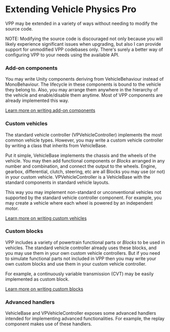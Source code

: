 
# Extending Vehicle Physics Pro

VPP may be extended in a variety of ways without needing to modify the source code.

NOTE: Modifying the source code is discouraged not only because you will likely experience
significant issues when upgrading, but also I can provide support for unmodified VPP codebases only.
There's surely a better way of configuring VPP to your needs using the available API.

### Add-on components

You may write Unity components deriving from VehicleBehaviour instead of MonoBehaviour. The lifecycle
in these components is bound to the vehicle they belong to. Also, you may arrange them anywhere in
the hierarchy of the vehicle and enable/disable them anytime. Most of VPP components are already
implemented this way.

[Learn more on writing add-on components]()

### Custom vehicles

The standard vehicle controller (VPVehicleController) implements the most common vehicle types.
However, you may write a custom vehicle controller by writing a class that inherits from VehicleBase.

Put it simple, VehicleBase implements the chassis and the wheels of the vehicle. You may then add
functional components or _Blocks_ arranged in any number and combination, and connect the output
to the wheels. Engine, gearbox, differential, clutch, steering, etc are all Blocks you may use
(or not) in your custom vehicle. VPVehicleController is a VehicleBase with the standard components
in standard vehicle layouts.

This way you may implement non-standard or unconventional vehicles not supported by the standard
vehicle controller component. For example, you may create a vehicle where each wheel is powered by
an independent motor.

[Learn more on writing custom vehicles]()

### Custom blocks

VPP includes a variety of powertrain functional parts or _Blocks_ to be used in vehicles.
The standard vehicle controller already uses these blocks, and you may use them in your own custom
vehicle controllers. But if you need to simulate functional parts not included in VPP then you may
write your own custom blocks and use them in your custom vehicle controller.

For example, a continuously variable transmission (CVT) may be easily implemented as custom block.

[Learn more on writing custom blocks]()

### Advanced handlers

VehicleBase and VPVehicleController exposes some advanced handlers intended for implementing
advanced functionalities. For example, the replay component makes use of these handlers.
